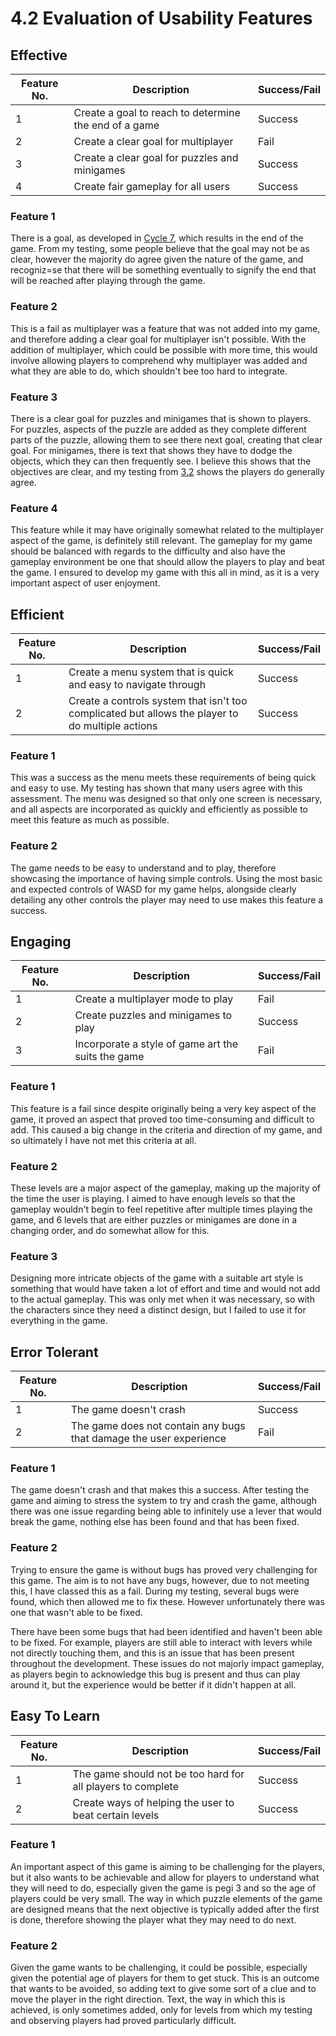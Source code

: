 # 4.2 Evaluation of Usability Features

## Effective

| Feature No. | Description                                           | Success/Fail |
| ----------- | ----------------------------------------------------- | ------------ |
| 1           | Create a goal to reach to determine the end of a game | Success      |
| 2           | Create a clear goal for multiplayer                   | Fail         |
| 3           | Create a clear goal for puzzles and minigames         | Success      |
| 4           | Create fair gameplay for all users                    | Success      |

### Feature 1

There is a goal, as developed in [Cycle 7](../design-and-development/2.2.7-cycle-7-adding-the-final-level.md#outcome), which results in the end of the game. From my testing, some people believe that the goal may not be as clear, however the majority do agree given the nature of the game, and recogniz=se that there will be something eventually to signify the end that will be reached after playing through the game.

### Feature 2

This is a fail as multiplayer was a feature that was not added into my game, and therefore adding a clear goal for multiplayer isn't possible. With the addition of multiplayer, which could be possible with more time, this would involve allowing players to comprehend why multiplayer was added and what they are able to do, which shouldn't bee too hard to integrate.&#x20;

### Feature 3

There is a clear goal for puzzles and minigames that is shown to players. For puzzles, aspects of the puzzle are added as they complete different parts of the puzzle, allowing them to see there next goal, creating that clear goal. For minigames, there is text that shows they have to dodge the objects, which they can then frequently see. I believe this shows that the objectives are clear, and my testing from [3.2](../testing/3.2-usability-testing.md#effective) shows the players do generally agree.

### Feature 4

This feature while it may have originally somewhat related to the multiplayer aspect of the game, is definitely still relevant. The gameplay for my game should be balanced with regards to the difficulty and also have the gameplay environment be one that should allow the players to play and beat the game. I ensured to develop my game with this all in mind, as it is a very important aspect of user enjoyment.

## Efficient

| Feature No. | Description                                                                                      | Success/Fail |
| ----------- | ------------------------------------------------------------------------------------------------ | ------------ |
| 1           | Create a menu system that is quick and easy to navigate through                                  | Success      |
| 2           | Create a controls system that isn't too complicated but allows the player to do multiple actions | Success      |

### Feature 1

This was a success as the menu meets these requirements of being quick and easy to use. My testing has shown that many users agree with this assessment. The menu was designed so that only one screen is necessary, and all aspects are incorporated as quickly and efficiently as possible to meet this feature as much as possible.

### Feature 2

The game needs to be easy to understand and to play, therefore showcasing the importance of having simple controls. Using the most basic and expected controls of WASD for my game helps, alongside clearly detailing any other controls the player may need to use makes this feature a success.

## Engaging

| Feature No. | Description                                        | Success/Fail |
| ----------- | -------------------------------------------------- | ------------ |
| 1           | Create a multiplayer mode to play                  | Fail         |
| 2           | Create puzzles and minigames to play               | Success      |
| 3           | Incorporate a style of game art the suits the game | Fail         |

### Feature 1

This feature is a fail since despite originally being a very key aspect of the game, it proved an aspect that proved too time-consuming and difficult to add. This caused a big change in the criteria and direction of my game, and so ultimately I have not met this criteria at all.

### Feature 2

These levels are a major aspect of the gameplay, making up the majority of the time the user is playing. I aimed to have enough levels so that the gameplay wouldn't begin to feel repetitive after multiple times playing the game, and 6 levels that are either puzzles or minigames are done in a changing order, and do somewhat allow for this.

### Feature 3

Designing more intricate objects of the game with a suitable art style is something that would have taken a lot of effort and time and would not add to the actual gameplay. This was only met when it was necessary, so with the characters since they need a distinct design, but I failed to use it for everything in the game.

## Error Tolerant

| Feature No. | Description                                                        | Success/Fail |
| ----------- | ------------------------------------------------------------------ | ------------ |
| 1           | The game doesn't crash                                             | Success      |
| 2           | The game does not contain any bugs that damage the user experience | Fail         |

### Feature 1

The game doesn't crash and that makes this a success. After testing the game and aiming to stress the system to try and crash the game, although there was one issue regarding being able to infinitely use a lever that would break the game, nothing else has been found and that has been fixed.

### Feature 2

Trying to ensure the game is without bugs has proved very challenging for this game. The aim is to not have any bugs, however, due to not meeting this, I have classed this as a fail. During my testing, several bugs were found, which then allowed me to fix these. However unfortunately there was one that wasn't able to be fixed.&#x20;

There have been some bugs that had been identified and haven't been able to be fixed. For example, players are still able to interact with levers while not directly touching them, and this is an issue that has been present throughout the development. These issues do not majorly impact gameplay, as players begin to acknowledge this bug is present and thus can play around it, but the experience would be better if it didn't happen at all.

## Easy To Learn

| Feature No. | Description                                                 | Success/Fail |
| ----------- | ----------------------------------------------------------- | ------------ |
| 1           | The game should not be too hard for all players to complete | Success      |
| 2           | Create ways of helping the user to beat certain levels      | Success      |

### Feature 1

An important aspect of this game is aiming to be challenging for the players, but it also wants to be achievable and allow for players to understand what they will need to do, especially given the game is pegi 3 and so the age of players could be very small. The way in which puzzle elements of the game are designed means that the next objective is typically added after the first is done, therefore showing the player what they may need to do next.

### Feature 2

Given the game wants to be challenging, it could be possible, especially given the potential age of players for them to get stuck. This is an outcome that wants to be avoided, so adding text to give some sort of a clue and to move the player in the right direction. Text, the way in which this is achieved, is only sometimes added, only for levels from which my testing and observing players had proved particularly difficult.
